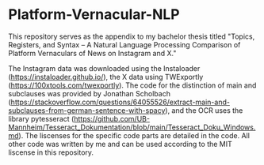 # Platform-Vernacular-NLP

This repository serves as the appendix to my bachelor thesis titled "Topics, Registers, and Syntax – A Natural Language Processing Comparison of Platform Vernaculars of News on Instagram and X."

The Instagram data was downloaded using the Instaloader (https://instaloader.github.io/), the X data using TWExportly (https://100xtools.com/twexportly). The code for the distinction of main and subclauses was provided by Jonathan Scholbach (https://stackoverflow.com/questions/64055526/extract-main-and-subclauses-from-german-sentence-with-spacy), and the OCR uses the library pytesseract (https://github.com/UB-Mannheim/Tesseract_Dokumentation/blob/main/Tesseract_Doku_Windows.md). The liscenses for the specific code parts are detailed in the code. All other code was written by me and can be used according to the MIT liscense in this repository.
